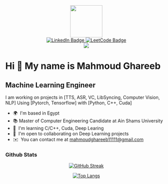 
<div id="header" align="center">
  <img src="https://i.giphy.com/media/v1.Y2lkPTc5MGI3NjExMjJ6ZDRiMmUzZHR2dndwbjN0NXJqMWxmdTZjYWtoZjY0eXFodHE0ciZlcD12MV9pbnRlcm5hbF9naWZfYnlfaWQmY3Q9cw/lP8xu5t2DLGG045H8F/giphy.gif" width="100"/>
  <div id="badges">
    <a href="https://www.linkedin.com/in/mahmoudghareeb1/">
      <img src="https://img.shields.io/badge/LinkedIn-blue?style=for-the-badge&logo=linkedin&logoColor=white" alt="LinkedIn Badge"/>
    </a>
    <a href="https://leetcode.com/u/mahmoudghareeb11111/">
      <img src="https://img.shields.io/badge/LeetCode-black?style=for-the-badge&logo=leetcode" alt="LeetCode Badge"/>
    </a>
  </div>
  <img src="https://komarev.com/ghpvc/?username=Mahmoud-ghareeb&color=green" />
</div>

Hi 👋 My name is Mahmoud Ghareeb
================================

Machine Learning Engineer
-------------------------

I am working on projects in \[TTS, ASR, VC, LibSyncing, Computer Vision, NLP\] Using \[Pytorch, Tensorflow\] with \[Python, C++, Cuda\]

* 🌍  I'm based in Egypt
* 📚  Master of Computer Engineering Candidate at Ain Shams University
* 🧠  I'm learning C/C++, Cuda, Deep Learing
* 🤝  I'm open to collaborating on Deep Learning projects
* ✉️  You can contact me at [mahmoudghareeb11111@gmail.com](mailto:mahmoudghareeb11111@gmail.com)
  
### Github Stats

<div align="center">

  [![GitHub Streak](https://github-readme-streak-stats.herokuapp.com?user=Mahmoud-ghareeb&theme=dark)](https://git.io/streak-stats)

  [![Top Langs](https://github-readme-stats.vercel.app/api/top-langs/?username=Mahmoud-ghareeb&layout=compact&theme=vision-friendly-dark)](https://github.com/Mahmoud-ghareeb/github-readme-stats)

</div>
